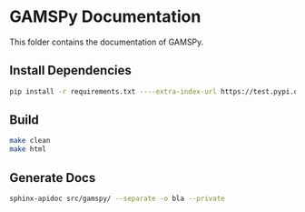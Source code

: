 # GAMSPy Documentation

This folder contains the documentation of GAMSPy.

## Install Dependencies

```sh
pip install -r requirements.txt ----extra-index-url https://test.pypi.org/simple/
```

## Build

```sh
make clean
make html
```

## Generate Docs

```sh
sphinx-apidoc src/gamspy/ --separate -o bla --private
```